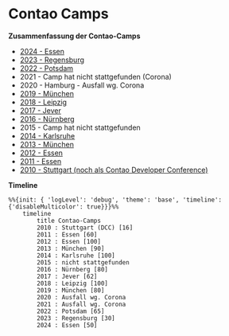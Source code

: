 # Contao Camps

**Zusammenfassung der Contao-Camps**

* [2024 - Essen](2024/camp-2024.md)
* [2023 - Regensburg](2023/camp-2023.md)
* [2022 - Potsdam](2022/camp-2022.md)
* 2021 - Camp hat nicht stattgefunden (Corona)
* 2020 - Hamburg - Ausfall wg. Corona
* [2019 - München](2019/camp-2019.md)
* [2018 - Leipzig](2018/camp-2018.md)
* [2017 - Jever](2017/camp-2017.md)
* [2016 - Nürnberg](2016/camp-2016.md)
* 2015 - Camp hat nicht stattgefunden
* [2014 - Karlsruhe](2014/camp-2014.md)
* [2013 - München](2013/camp-2013.md)
* [2012 - Essen](2012/camp-2012.md)
* [2011 - Essen](2011/camp-2011.md)
* [2010 - Stuttgart (noch als Contao Developer Conference)](2010/camp-2010.md)

**Timeline**

```mermaid
%%{init: { 'logLevel': 'debug', 'theme': 'base', 'timeline': {'disableMulticolor': true}}}%%
    timeline
        title Contao-Camps
        2010 : Stuttgart (DCC) [16]
        2011 : Essen [60]
        2012 : Essen [100]
        2013 : München [90]
        2014 : Karlsruhe [100]
        2015 : nicht stattgefunden
        2016 : Nürnberg [80]
        2017 : Jever [62]
        2018 : Leipzig [100]
        2019 : München [80]
        2020 : Ausfall wg. Corona
        2021 : Ausfall wg. Corona
        2022 : Potsdam [65]
        2023 : Regensburg [30]
        2024 : Essen [50]
```
